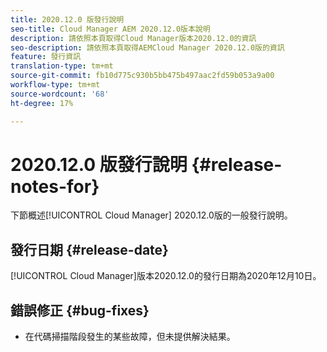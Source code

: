```yaml
---
title: 2020.12.0 版發行說明
seo-title: Cloud Manager AEM 2020.12.0版本說明
description: 請依照本頁取得Cloud Manager版本2020.12.0的資訊
seo-description: 請依照本頁取得AEMCloud Manager 2020.12.0版的資訊
feature: 發行資訊
translation-type: tm+mt
source-git-commit: fb10d775c930b5bb475b497aac2fd59b053a9a00
workflow-type: tm+mt
source-wordcount: '68'
ht-degree: 17%

---
```


# 2020.12.0 版發行說明 {#release-notes-for}

下節概述[!UICONTROL Cloud Manager] 2020.12.0版的一般發行說明。

## 發行日期 {#release-date}

[!UICONTROL Cloud Manager]版本2020.12.0的發行日期為2020年12月10日。

## 錯誤修正 {#bug-fixes}

* 在代碼掃描階段發生的某些故障，但未提供解決結果。

